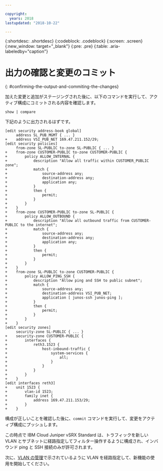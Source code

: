 ```yaml
---

copyright:
  years: 2018
lastupdated: "2018-10-22"

---
```


{:shortdesc: .shortdesc}
{:codeblock: .codeblock}
{:screen: .screen}
{:new_window: target="_blank"}
{:pre: .pre}
{:table: .aria-labeledby="caption"}

# 出力の確認と変更のコミット
{: #confirming-the-output-and-commiting-the-changes}

加えた変更と追加がステージングされた後に、以下のコマンドを実行して、アクティブ構成にコミットされる内容を確認します。

```
show | compare
```

下記のように出力されるはずです。

```
[edit security address-book global]
     address SL_PUB_MGMT { ... }
+    address VSI_PUB_NET 169.47.211.152/29;
[edit security policies]
     from-zone SL-PUBLIC to-zone SL-PUBLIC { ... }
+    from-zone CUSTOMER-PUBLIC to-zone CUSTOMER-PUBLIC {
+        policy ALLOW_INTERNAL {
+            description "Allow all traffic within CUSTOMER_PUBLIC zone";
+            match {
+                source-address any;
+                destination-address any;
+                application any;
+            }
+            then {
+                permit;
+            }
+        }
+    }
+    from-zone CUSTOMER-PUBLIC to-zone SL-PUBLIC {
+        policy ALLOW_OUTBOUND {
+            description "Allow all outbound traffic from CUSTOMER-PUBLIC to the internet";
+            match {
+                source-address any;
+                destination-address any;
+                application any;
+            }
+            then {
+                permit;
+            }
+        }
+    }
+    from-zone SL-PUBLIC to-zone CUSTOMER-PUBLIC {
+        policy ALLOW_PING_SSH {
+            description "Allow ping and SSH to public subnet";
+            match {
+                source-address any;
+                destination-address VSI_PUB_NET;
+                application [ junos-ssh junos-ping ];
+            }
+            then {
+                permit;
+            }
+        }
+    }
[edit security zones]
     security-zone SL-PUBLIC { ... }
+    security-zone CUSTOMER-PUBLIC {
+        interfaces {
+            reth3.1523 {
+                host-inbound-traffic {
+                    system-services {
+                        all;
+                    }
+                }
+            }                          
+        }
+    }
[edit interfaces reth3]
+    unit 1523 {
+        vlan-id 1523;
+        family inet {
+            address 169.47.211.153/29;
+        }
+    }
```

構成が正しいことを確認した後に、`commit` コマンドを実行して、変更をアクティブ構成にプッシュします。

この時点で IBM Cloud Juniper vSRX Standard は、トラフィックを新しい VLAN とサブネットに経路指定してフィルター操作するように構成され、インバウンド ping と SSH 接続のみが許可されます。 

次に、[VLAN の管理](/docs/infrastructure/vsrx?topic=vsrx-managing-ibm-vlans)で示されているように VLAN を経路指定して、新機能の使用を開始してください。
